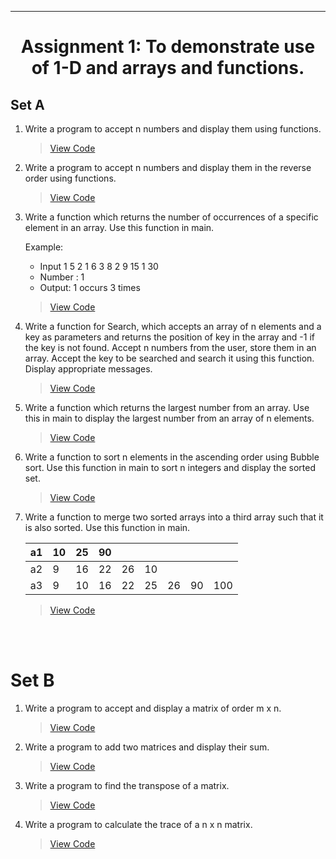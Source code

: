 ***
<h1 align = "center">Assignment 1: To demonstrate use of 1-D and arrays and functions.</h1>

<h2 align = "left">Set A</h2>

1. Write a program to accept n numbers and display them using functions.
    > [View Code](Set-A/Q1.c)
2. Write a program to accept n numbers and display them in the reverse order using functions.
    > [View Code](Set-A/Q2.c)
3. Write a function which returns the number of occurrences of a specific element in an array. Use this function in main.<p>Example:
    - Input 1 5 2 1 6 3 8 2 9 15 1 30
    - Number : 1
    - Output: 1 occurs 3 times
    > [View Code](Set-A/Q3.c)
4. Write a function for Search, which accepts an array of n elements and a key as parameters and returns the position of key in the array and -1 if the key is not found. Accept n numbers from the user, store them in an array. Accept the key to be searched and search it using this function. Display appropriate messages.
    > [View Code](Set-A/Q4.c)
5. Write a function which returns the largest number from an array. Use this in main to display the largest number from an array of n elements.
    > [View Code](Set-A/Q5.c)
6. Write a function to sort n elements in the ascending order using Bubble sort. Use this function in main to sort n integers and display the sorted set.
    > [View Code](Set-A/Q6.c)
7. Write a function to merge two sorted arrays into a third array such that it is also sorted. Use this function in main.

    | a1 | 10 | 25 | 90 |  |  |  |  |  |
    |--|--|--|--|--|--|--|--|--|
    | a2 | 9 | 16 | 22 | 26 | 10 |  |  |  |
    | a3 | 9 | 10 | 16 | 22 | 25 | 26 | 90 | 100 |
    > [View Code](Set-A/Q7.c)


<br>
<br>
<h1 align = "left"></h1>
<h1 align = "left">Set B</h1>

1. Write a program to accept and display a matrix of order m x n.
    > [View Code](Set-B/Q1.c)
2. Write a program to add two matrices and display their sum.
    > [View Code](Set-B/Q2.c)
3. Write a program to find the transpose of a matrix.
    > [View Code](Set-B/Q3.c)
4. Write a program to calculate the trace of a n x n matrix.
    > [View Code](Set-B/Q4.c)